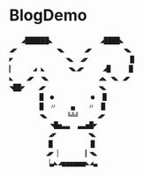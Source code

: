 # BlogDemo
       ◢██████◣　　　　　　  ◢████◣
    ◢◤　　　　　　◥◣　　　◢◤　 　　  ◥◣
    ◤　　　　　　　　◥◣　◢◤　 　　　   █
    ▎　　　◢ ◣　　　 ◥◣◢◤　   ◢█   　█
    ◣　　◢◤　◥◣　　　　      ◢◣ ◥◣ ◢◤
    ◥██◤　　◢◤　　　　　　　　◥◣
    　　　 　█　●　　　　 　●  █
    　　　 　█　〃  　▄　　〃　█
    　　　 　◥◣　　　╚╩╝   　◢◤
    　　　 　　 ◥█▅▃▃  ▃▃▅█◤
    　　　　　　◢◤　  　 　◥◣
    　　　　　　█　　   　　█
    　　　　 　◢◤▕　　  　▎◥◣
    　　　　　 ▕▃◣◢▅▅▅▅▅▅◣◢▃
